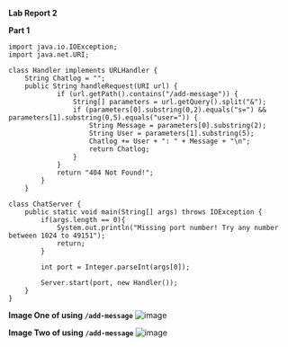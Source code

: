 **Lab Report 2**

**Part 1** 

```
import java.io.IOException;
import java.net.URI;

class Handler implements URLHandler {
    String Chatlog = "";
    public String handleRequest(URI url) {
            if (url.getPath().contains("/add-message")) {
                String[] parameters = url.getQuery().split("&");
                if (parameters[0].substring(0,2).equals("s=") && parameters[1].substring(0,5).equals("user=")) {
                    String Message = parameters[0].substring(2);
                    String User = parameters[1].substring(5);
                    Chatlog += User + ": " + Message + "\n";
                    return Chatlog;
                }
            }
            return "404 Not Found!";
        }
    }

class ChatServer {
    public static void main(String[] args) throws IOException {
        if(args.length == 0){
            System.out.println("Missing port number! Try any number between 1024 to 49151");
            return;
        }

        int port = Integer.parseInt(args[0]);

        Server.start(port, new Handler());
    }
}

```
**Image One of using `/add-message`** 
![image](https://github.com/XiaoFengLin123/cse15l-lab-report2/assets/146484956/666f8c3b-914f-4cef-8479-1acd9f66a760)

**Image Two of using `/add-message`**
![image](https://github.com/XiaoFengLin123/cse15l-lab-report2/assets/146484956/b7648692-a7a0-45f4-b59f-c14b595cc117)


